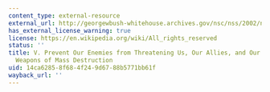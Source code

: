 ```yaml
---
content_type: external-resource
external_url: http://georgewbush-whitehouse.archives.gov/nsc/nss/2002/nss5.html
has_external_license_warning: true
license: https://en.wikipedia.org/wiki/All_rights_reserved
status: ''
title: V. Prevent Our Enemies from Threatening Us, Our Allies, and Our Friends with
  Weapons of Mass Destruction
uid: 14ca6285-8f68-4f24-9d67-88b5771bb61f
wayback_url: ''
---
```

